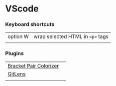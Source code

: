 # VScode

### Keyboard shortcuts

|  |  |
| :--- | :--- |
| option W | wrap selected HTML in `<p>` tags |
|  |  |

### Plugins

|  |  |
| :--- | :--- |
| [ Bracket Pair Colorizer](https://marketplace.visualstudio.com/items?itemName=CoenraadS.bracket-pair-colorizer-2) |  |
| [ GitLens](https://marketplace.visualstudio.com/items?itemName=eamodio.gitlens) |  |
|  |  |

